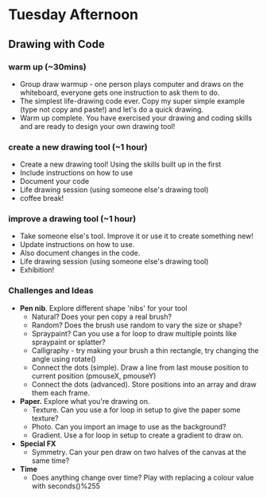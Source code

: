 # Tuesday Afternoon 

## Drawing with Code

### warm up (~30mins)

- Group draw warmup - one person plays computer and draws on the whiteboard, everyone gets one instruction to ask them to do.
- The simplest life-drawing code ever. Copy my super simple example (type not copy and paste!) and let's do a quick drawing.
- Warm up complete. You have exercised your drawing and coding skills and are ready to design your own drawing tool!

### create a new drawing tool (~1 hour) 

- Create a new drawing tool! Using the skills built up in the first 
- Include instructions on how to use
- Document your code
- Life drawing session (using someone else's drawing tool)
- coffee break!

### improve a drawing tool (~1 hour)

- Take someone else's tool. Improve it or use it to create something new!
- Update instructions on how to use.
- Also document changes in the code. 
- Life drawing session (using someone else's drawing tool)
- Exhibition!

### Challenges and Ideas

- **Pen nib**. Explore different shape 'nibs' for your tool
  - Natural? Does your pen copy a real brush? 
  - Random? Does the brush use random to vary the size or shape? 
  - Spraypaint? Can you use a for loop to draw multiple points like spraypaint or splatter?
  - Calligraphy - try making your brush a thin rectangle, try changing the angle using rotate()
  - Connect the dots (simple). Draw a line from last mouse position to current position (pmouseX, pmouseY)
  - Connect the dots (advanced). Store positions into an array and draw them each frame.
- **Paper.** Explore what you're drawing on.
  - Texture. Can you use a for loop in setup to give the paper some texture?
  - Photo. Can you import an image to use as the background?
  - Gradient. Use a for loop in setup to create a gradient to draw on.
- **Special FX**
  - Symmetry. Can your pen draw on two halves of the canvas at the same time? 
- **Time**
  - Does anything change over time? Play with replacing a colour value with seconds()%255
